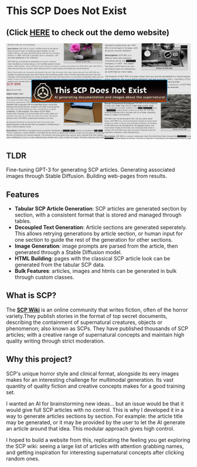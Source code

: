 # This SCP Does Not Exist 
## (Click [**HERE**](https://this-scp-does-not-exist.netlify.app) to check out the demo website)

![Cover image](/readme-img.png)

## TLDR
Fine-tuning GPT-3 for generating SCP articles.
Generating associated images through Stable Diffusion.
Building web-pages from results.

## Features
- **Tabular SCP Article Generation**: SCP articles are generated section by section, with a consistent format that is stored and managed through tables.
- **Decoupled Text Generation**: Article sections are generated seperately. This allows retrying generations by article section, or human input for one section to guide the rest of the generation for other sections.
- **Image Generation**: image prompts are parsed from the article, then generated through a Stable Diffusion model.
- **HTML Building**: pages with the classical SCP article look can be generated from the tabular SCP data.
- **Bulk Features**: articles, images and htmls can be generated in bulk through custom classes.

## What is SCP?
The [**SCP Wiki**](https://scp-wiki.wikidot.com/scp-series) is an online community that writes fiction, often of the horror variety.They publish stories in the format of top secret documents, describing the containment of supernatural creatures, objects or phenomenon; also known as SCPs. They have published thousands of SCP articles; with a creative range of supernatural concepts and maintain high quality writing through strict moderation.

## Why this project?
SCP's unique horror style and clinical format, alongside its eery images makes for an interesting challenge for multimodal generation. Its vast quantity of quality fiction and creative concepts makes for a good training set.  

I wanted an AI for brainstorming new ideas... but an issue would be that it would give full SCP articles with no control. This is why I developed it in a way to generate articles sections by section. For example: the article title may be generated, or it may be provided by the user to let the AI generate an article around that idea. This modular approach gives high control.

I hoped to build a website from this, replicating the feeling you get exploring the SCP wiki: seeing a large list of articles with attention grabbing names, and getting inspiration for interesting supernatural concepts after clicking random ones.

